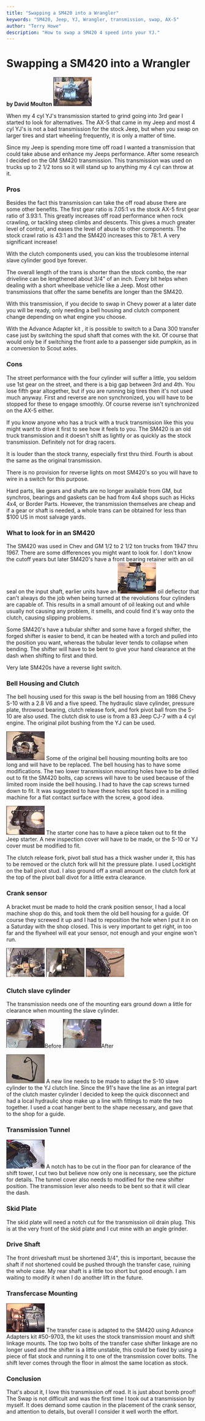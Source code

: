 ```yaml
---
title: "Swapping a SM420 into a Wrangler"
keywords: "SM420, Jeep, YJ, Wrangler, transmission, swap, AX-5"
author: "Terry Howe"
description: "How to swap a SM420 4 speed into your YJ."
---
```

# Swapping a SM420 into a Wrangler

**by David Moulton** [![Transfer case adapter, transmission, bell housing](../../../img/transmission/upgrades/sm420yj/trans20_.jpg)](../../../img/transmission/upgrades/sm420yj/trans20.jpg) 

When my 4 cyl YJ's transmission started to grind going into 3rd gear I started to look for alternatives. The AX-5 that came in my Jeep and most 4 cyl YJ's is not a bad transmission for the stock Jeep, but when you swap on larger tires and start wheeling frequently, it is only a matter of time.

Since my Jeep is spending more time off road I wanted a transmission that could take abuse and enhance my Jeeps performance. After some research I decided on the GM SM420 transmission. This transmission was used on trucks up to 2 1/2 tons so it will stand up to anything my 4 cyl can throw at it.

### Pros

Besides the fact this transmission can take the off road abuse there are some other benefits. The first gear ratio is 7.05:1 vs the stock AX-5 first gear ratio of 3.93:1. This greatly increases off road performance when rock crawling, or tackling steep climbs and descents. This gives a much greater level of control, and eases the level of abuse to other components. The stock crawl ratio is 43:1 and the SM420 increases this to 78:1. A very significant increase!

With the clutch components used, you can kiss the troublesome internal slave cylinder good bye forever.

The overall length of the trans is shorter than the stock combo, the rear driveline can be lengthened about 3/4" of an inch. Every bit helps when dealing with a short wheelbase vehicle like a Jeep. Most other transmissions that offer the same benefits are longer than the SM420.

With this transmission, if you decide to swap in Chevy power at a later date you will be ready, only needing a bell housing and clutch component change depending on what engine you choose.

With the Advance Adapter kit , it is possible to switch to a Dana 300 transfer case just by switching the spud shaft that comes with the kit. Of course that would only be if switching the front axle to a passenger side pumpkin, as in a conversion to Scout axles.

### Cons

The street performance with the four cylinder will suffer a little, you seldom use 1st gear on the street, and there is a big gap between 3rd and 4th. You lose fifth gear altogether, but if you are running big tires then it's not used much anyway. First and reverse are non synchronized, you will have to be stopped for these to engage smoothly. Of course reverse isn't synchronized on the AX-5 either.

If you know anyone who has a truck with a truck transmission like this you might want to drive it first to see how it feels to you. The SM420 is an old truck transmission and it doesn't shift as lightly or as quickly as the stock transmission. Definitely not for drag racers.

It is louder than the stock tranny, especially first thru third. Fourth is about the same as the original transmission.

There is no provision for reverse lights on most SM420's so you will have to wire in a switch for this purpose. 

Hard parts, like gears and shafts are no longer available from GM, but synchros, bearings and gaskets can be had from 4x4 shops such as Hicks 4x4, or Border Parts. However, the transmission themselves are cheap and if a gear or shaft is needed, a whole trans can be obtained for less than $100 US in most salvage yards.

### What to look for in an SM420

The SM420 was used in Chev and GM 1/2 to 2 1/2 ton trucks from 1947 thru 1967. There are some differences you might want to look for. I don't know the cutoff years but later SM420's have a front bearing retainer with an oil seal on the input shaft, earlier units have an [![SM420](../../../img/transmission/upgrades/sm420/4205_.jpg)](../../../img/transmission/upgrades/sm420/4205.jpg) oil deflector that can't always do the job when being turned at the revolutions four cylinders are capable of. This results in a small amount of oil leaking out and while usually not causing any problem, it smells, and could find it's way onto the clutch, causing slipping problems.

Some SM420's have a tubular shifter and some have a forged shifter, the forged shifter is easier to bend, it can be heated with a torch and pulled into the position you want, whereas the tubular lever tends to collapse when bending. The shifter will have to be bent to give your hand clearance at the dash when shifting to first and third.

Very late SM420s have a reverse light switch.

### Bell Housing and Clutch

The bell housing used for this swap is the bell housing from an 1986 Chevy S-10 with a 2.8 V6 and a five speed. The hydraulic slave cylinder, pressure plate, throwout bearing, clutch release fork, and fork pivot ball from the S-10 are also used. The clutch disk to use is from a 83 Jeep CJ-7 with a 4 cyl engine. The original pilot bushing from the YJ can be used.

[![Bell housing](../../../img/transmission/upgrades/sm420yj/trans28_.jpg)](../../../img/transmission/upgrades/sm420yj/trans28.jpg) Some of the original bell housing mounting bolts are too long and will have to be replaced. The bell housing has to have some modifications. The two lower transmission mounting holes have to be drilled out to fit the SM420 bolts, cap screws will have to be used because of the limited room inside the bell housing. I had to have the cap screws turned down to fit. It was suggested to have these holes spot faced in a milling machine for a flat contact surface with the screw, a good idea.

[![Bell housing mods](../../../img/transmission/upgrades/sm420yj/trans35_.jpg)](../../../img/transmission/upgrades/sm420yj/trans35.jpg) The starter cone has to have a piece taken out to fit the Jeep starter. A new inspection cover will have to be made, or the S-10 or YJ cover must be modified to fit. 

The clutch release fork, pivot ball stud has a thick washer under it, this has to be removed or the clutch fork will hit the pressure plate. I used Locktight on the ball pivot stud. I also ground off a small amount on the clutch fork at the top of the pivot ball divot for a little extra clearance.

### Crank sensor

A bracket must be made to hold the crank position sensor, I had a local machine shop do this, and took them the old bell housing for a guide. Of course they screwed it up and I had to reposition the hole when I put it in on a Saturday with the shop closed. This is very important to get right, in too far and the flywheel will eat your sensor, not enough and your engine won't run. 

[![Crank position sensor](../../../img/transmission/upgrades/sm420yj/trans25_.jpg)](../../../img/transmission/upgrades/sm420yj/trans25.jpg) [![Crank position sensor](../../../img/transmission/upgrades/sm420yj/trans30_.jpg)](../../../img/transmission/upgrades/sm420yj/trans30.jpg) [![Crank position sensor](../../../img/transmission/upgrades/sm420yj/trans34_.jpg)](../../../img/transmission/upgrades/sm420yj/trans34.jpg) 

### Clutch slave cylinder

The transmission needs one of the mounting ears ground down a little for clearance when mounting the slave cylinder.

[![SM420 ear](../../../img/transmission/upgrades/sm420yj/trans24_.jpg)](../../../img/transmission/upgrades/sm420yj/trans24.jpg)Before [![SM420 ear modified](../../../img/transmission/upgrades/sm420yj/trans23_.jpg)](../../../img/transmission/upgrades/sm420yj/trans23.jpg)After

[![Slave cylinder line](../../../img/transmission/upgrades/sm420yj/trans7_.jpg)](../../../img/transmission/upgrades/sm420yj/trans7.jpg) A new line needs to be made to adapt the S-10 slave cylinder to the YJ clutch line. Since the 91's have the line as an integral part of the clutch master cylinder I decided to keep the quick disconnect and had a local hydraulic shop make up a line with fittings to mate the two together. I used a coat hanger bent to the shape necessary, and gave that to the shop for a guide.

### Transmission Tunnel

[![Tunnel trimming](../../../img/transmission/upgrades/sm420yj/trans9_.jpg)](../../../img/transmission/upgrades/sm420yj/trans9.jpg) A notch has to be cut in the floor pan for clearance of the shift tower, I cut two but believe now only one is necessary, see the picture for details. The tunnel cover also needs to modified for the new shifter position. The transmission lever also needs to be bent so that it will clear the dash.

### Skid Plate

The skid plate will need a notch cut for the transmission oil drain plug. This is at the very front of the skid plate and I cut mine with an angle grinder.

### Drive Shaft

The front driveshaft must be shortened 3/4", this is important, because the shaft if not shortened could be pushed through the transfer case, ruining the whole case. My rear shaft is a little too short but good enough. I am waiting to modify it when I do another lift in the future.

### Transfercase Mounting

[![Transfer case adapter](../../../img/transmission/upgrades/sm420yj/trans37_.jpg)](../../../img/transmission/upgrades/sm420yj/trans37.jpg) The transfer case is adapted to the SM420 using Advance Adapters kit #50-9703, the kit uses the stock transmission mount and shift linkage mounts. The top two bolts of the transfer case shifter linkage are no longer used and the shifter is a little unstable, this could be fixed by using a piece of flat stock and running it to one of the transmission cover bolts. The shift lever comes through the floor in almost the same location as stock.

### Conclusion

That's about it, I love this transmission off road. It is just about bomb proof! The Swap is not difficult and was the first time I took out a transmission by myself. It does demand some caution in the placement of the crank sensor, and attention to details, but overall I consider it well worth the effort.